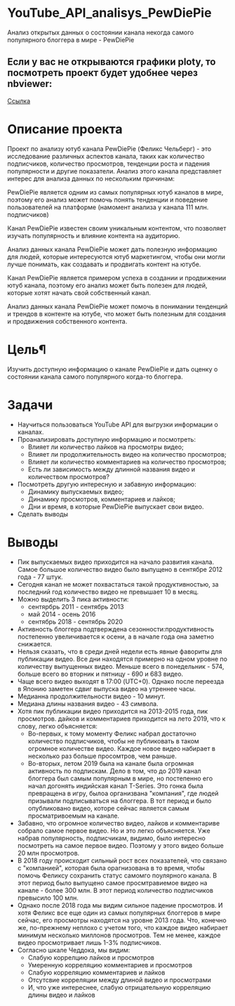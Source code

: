 # YouTube_API_analisys_PewDiePie
Анализ открытых данных о состоянии канала некогда самого популярного блоггера в мире - PewDiePie 

## Если у вас не открываются графики ploty, то посмотреть проект будет удобнее через nbviewer: 
[Ссылка](https://nbviewer.org/github/Igaime/YouTube_API_analisys_PewDiePie/blob/main/youtube_project.ipynb)

# Описание проекта
Проект по анализу ютуб канала PewDiePie (Феликс Чельберг) - это исследование различных аспектов канала, таких как количество подписчиков, количество просмотров, тенденции роста и падения популярности и другие показатели. Анализ этого канала представляет интерес для анализа данных по нескольким причинам:

PewDiePie является одним из самых популярных ютуб каналов в мире, поэтому его анализ может помочь понять тенденции и поведение пользователей на платформе (намомент анализа у канала 111 млн. подписчиков)

Канал PewDiePie известен своим уникальным контентом, что позволяет изучать популярность и влияние контента на аудиторию.

Анализ данных канала PewDiePie может дать полезную информацию для людей, которые интересуются ютуб маркетингом, чтобы они могли лучше понимать, как создавать и продвигать контент на ютубе.

Канал PewDiePie является примером успеха в создании и продвижении ютуб канала, поэтому его анализ может быть полезен для людей, которые хотят начать свой собственный канал.

Анализ данных канала PewDiePie может помочь в понимании тенденций и трендов в контенте на ютубе, что может быть полезным для создания и продвижения собственного контента.

# Цель¶

Изучить доступную информацию о канале PewDiePie и дать оценку о состоянии канала самого популярного когда-то блоггера.

# Задачи

- Научиться пользоваться YouTube API для выгрузки информации о каналах.
- Проанализировать доступную информацию и посмотреть:
    - Влияет ли количество лайков на просмотры видео;
    - Влияет ли продолжительность видео на количество просмотров;
    - Влияет ли количество комментариев на количество просмотров;
    - Есть ли зависимость между длинной названия видео и количеством просмотров?
- Посмотреть другую интересную и забавную информацию:
    - Динамику выпускаемых видео;
    - Динамику просмотров, комментариев и лайков;
    - Дни и время, в которые PewDiePie выпускает свои видео.
- Сделать выводы

# Выводы

- Пик выпускаемых видео приходится на начало развития канала. Самое большое количество видео было выпущено в сентябре 2012 года - 77 штук.
- Сегодня канал не может похвастаться такой продуктивностью, за последний год количество видео не превышает 10 в месяц.
- Можно выделить 3 пика активности:
    - сентярбрь 2011 - сентябрь 2013
    - май 2014 - осень 2016
    - сентябрь 2018 - сентябрь 2020
- Активность блоггера подтверждена сезонности:продуктивность постепенно увеличивается к осени, а в начале года она заметно снижается.
- Нельзя сказать, что в среди дней недели есть явные фавориты для публикации видео. Все дни находятся примерно на одном уровне по количеству выпущенных видео. Меньше всего в понедельник - 574, больше всего во вторник и пятницу - 690 и 683 видео.
- Чаще всего видео выходят в 17:00 (UTC+0). Однако после переезда в Японию заметен сдвиг выпуска видео на утреннее часы.
- Медианна продолжительности видео - 10 минут.
- Медиана длины названия видео - 43 символа.
- Хотя пик публикации видео приходится на 2013-2015 года, пик просмотров. дайков и комментариев приходится на лето 2019, что к слову, легко объясняется:
    - Во-первых, к тому моменту Феликс набрал достаточно количество подписчиков, чтобы не публиковать в таком огромное количестве видео. Каждое новое видео набирает в несколько раз больше просомтров, чем раньше.
    - Во-вторых, летом 2019 была на канале была огромная активность по подпискам. Дело в том, что до 2019 канал блоггера был самым популярным в мире, но постепенно его начал догонять индийская канал T-Series. Это гонка была превращена в игру, былоа организвана "компания", где людей призывали подписываться на блоггера. В тот период и было опубликовано видео, которе сейчас является самым просматривоемым на канале.
- Забавно, что огромное количество видео, лайков и комментариве собрало самое первое видео. Но и это легко объясняется. Уже набрав популярность, подписчикам, видимо, было интересно посмотреть на самое первое видео. Поэтому у этого видео больше 20 млн просмотров. 
- В 2018 году происходит сильный рост всех показателей, что связано с "компанией", которая была орагнизована в то время, чтобы помочь Феликсу сохранить статус самомго поулярного канала. В этот период было выпущено самое просмтравиемое видео на канале - более 300 млн. В этот период количество подписчиков превысило 100 млн.
- Однако после 2018 года мы видим сильное падение просмотров. И хотя Феликс все еще один из самых популярных блоггеров в мире сейчас, его просмотры находятся на уровне 2013 года. Что, конечно же, по-прежнему неплохо с учетом того, что каждое видео набирает минимум несколько миллонов просмотров. Тем не менее, каждое видео просмотривает лишь 1-3% подписчиков.
- Согласно шкале Чеддока, мы видим:
    - Слабую коррелцию лайков и просмотров
    - Умеренную корреляцию комментариев и просмотров
    - Слабую корреляцию комментариев и лайков
    - Отсутсвие корреляции между длиной видео и просмотрами
    - И, что уже интереснее, слабую отрицательную корреляцию длины видео и лайков


